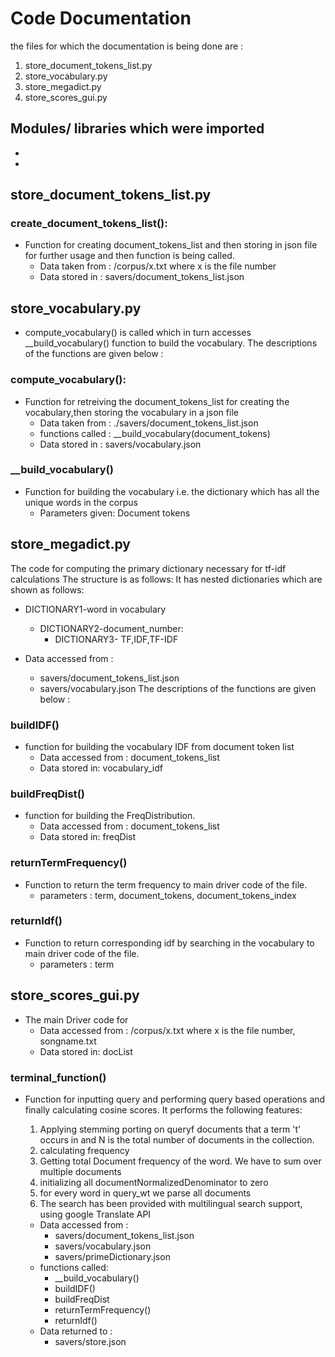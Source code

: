 # Code Documentation
the files for which the documentation is being done are :
1. store_document_tokens_list.py
2. store_vocabulary.py
3. store_megadict.py
4. store_scores_gui.py

## Modules/ libraries which were imported
-
-


## store_document_tokens_list.py


### create_document_tokens_list(): 
- Function for creating document_tokens_list and then storing in json file for further usage and then function is being called.
    - Data taken from : /corpus/x.txt  where x is the file number
    - Data stored in : savers/document_tokens_list.json




## store_vocabulary.py
- compute_vocabulary() is called which in turn accesses __build_vocabulary() function to build the vocabulary. The descriptions of the functions are given below :


### compute_vocabulary():
 - Function for retreiving the document_tokens_list for creating the vocabulary,then storing the vocabulary in a json file
     - Data taken from : ./savers/document_tokens_list.json
     - functions called : __build_vocabulary(document_tokens)
     - Data stored in : savers/vocabulary.json


###  __build_vocabulary()
 - Function for building the vocabulary i.e. the dictionary which has all the unique words in the corpus
    -  Parameters given: Document tokens




## store_megadict.py
The code for computing the primary dictionary necessary for tf-idf calculations
The structure is as follows:
It has nested dictionaries which are shown as follows:
- DICTIONARY1-word in vocabulary
    - DICTIONARY2-document_number:
        -  DICTIONARY3- TF,IDF,TF-IDF

- Data accessed from : 
    -  savers/document_tokens_list.json
    -  savers/vocabulary.json
The descriptions of the functions are given below :


### buildIDF()
- function for building the vocabulary IDF from document token list
    - Data accessed from : document_tokens_list
    - Data stored in: vocabulary_idf


### buildFreqDist()
- function for building the FreqDistribution.
    -  Data accessed from : document_tokens_list
    -  Data stored in: freqDist


### returnTermFrequency()
- Function to return the term frequency to main driver code of the file. 
    - parameters : term, document_tokens, document_tokens_index


### returnIdf()
- Function to return corresponding idf by searching in the vocabulary to main driver code of the file. 
    - parameters : term


## store_scores_gui.py
- The main Driver code for
    -  Data accessed from : /corpus/x.txt  where x is the file number, songname.txt
    -  Data stored in: docList


### terminal_function()
-  Function for inputting query and performing query based operations and finally calculating cosine scores. It performs the following features:
    1. Applying stemming porting on queryf documents that a term 't' occurs in and N is the total number of documents in the collection.
    2. calculating frequency
    3. Getting total Document frequency of the word. We have to sum over multiple documents
    4. initializing all documentNormalizedDenominator to zero
    5. for every word in query_wt we parse all documents
    6. The search has been provided with multilingual search support, using google Translate API

    - Data accessed from :
        - savers/document_tokens_list.json
        - savers/vocabulary.json
        - savers/primeDictionary.json 
    - functions called:
        - __build_vocabulary()
        - buildIDF()
        - buildFreqDist
        - returnTermFrequency()
        - returnIdf()
    - Data returned to :
        - savers/store.json